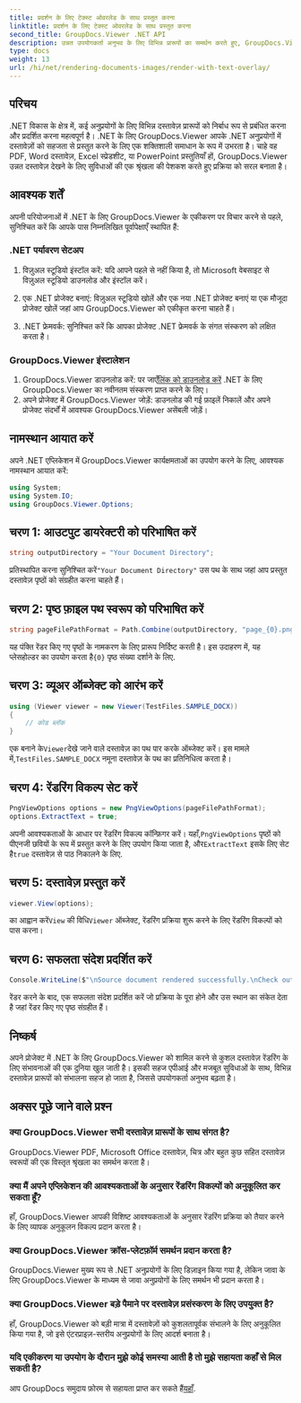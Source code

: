 ```yaml
---
title: प्रदर्शन के लिए टेक्स्ट ओवरलेड के साथ प्रस्तुत करना
linktitle: प्रदर्शन के लिए टेक्स्ट ओवरलेड के साथ प्रस्तुत करना
second_title: GroupDocs.Viewer .NET API
description: उन्नत उपयोगकर्ता अनुभव के लिए विभिन्न प्रारूपों का समर्थन करते हुए, GroupDocs.Viewer के साथ .NET अनुप्रयोगों में दस्तावेज़ों को निर्बाध रूप से प्रस्तुत करें।
type: docs
weight: 13
url: /hi/net/rendering-documents-images/render-with-text-overlay/
---
```

## परिचय
.NET विकास के क्षेत्र में, कई अनुप्रयोगों के लिए विभिन्न दस्तावेज़ प्रारूपों को निर्बाध रूप से प्रबंधित करना और प्रदर्शित करना महत्वपूर्ण है। .NET के लिए GroupDocs.Viewer आपके .NET अनुप्रयोगों में दस्तावेज़ों को सहजता से प्रस्तुत करने के लिए एक शक्तिशाली समाधान के रूप में उभरता है। चाहे वह PDF, Word दस्तावेज़, Excel स्प्रेडशीट, या PowerPoint प्रस्तुतियाँ हों, GroupDocs.Viewer उन्नत दस्तावेज़ देखने के लिए सुविधाओं की एक श्रृंखला की पेशकश करते हुए प्रक्रिया को सरल बनाता है।
## आवश्यक शर्तें
अपनी परियोजनाओं में .NET के लिए GroupDocs.Viewer के एकीकरण पर विचार करने से पहले, सुनिश्चित करें कि आपके पास निम्नलिखित पूर्वापेक्षाएँ स्थापित हैं:
### .NET पर्यावरण सेटअप
1. विज़ुअल स्टूडियो इंस्टॉल करें: यदि आपने पहले से नहीं किया है, तो Microsoft वेबसाइट से विज़ुअल स्टूडियो डाउनलोड और इंस्टॉल करें।
   
2. एक .NET प्रोजेक्ट बनाएं: विज़ुअल स्टूडियो खोलें और एक नया .NET प्रोजेक्ट बनाएं या एक मौजूदा प्रोजेक्ट खोलें जहां आप GroupDocs.Viewer को एकीकृत करना चाहते हैं।
3. .NET फ्रेमवर्क: सुनिश्चित करें कि आपका प्रोजेक्ट .NET फ्रेमवर्क के संगत संस्करण को लक्षित करता है।
### GroupDocs.Viewer इंस्टालेशन
1.  GroupDocs.Viewer डाउनलोड करें: पर जाएँ[लिंक को डाउनलोड करें](https://releases.groupdocs.com/viewer/net/) .NET के लिए GroupDocs.Viewer का नवीनतम संस्करण प्राप्त करने के लिए।
2. अपने प्रोजेक्ट में GroupDocs.Viewer जोड़ें: डाउनलोड की गई फ़ाइलें निकालें और अपने प्रोजेक्ट संदर्भों में आवश्यक GroupDocs.Viewer असेंबली जोड़ें।

## नामस्थान आयात करें
अपने .NET एप्लिकेशन में GroupDocs.Viewer कार्यक्षमताओं का उपयोग करने के लिए, आवश्यक नामस्थान आयात करें:
```csharp
using System;
using System.IO;
using GroupDocs.Viewer.Options;
```

## चरण 1: आउटपुट डायरेक्टरी को परिभाषित करें
```csharp
string outputDirectory = "Your Document Directory";
```
 प्रतिस्थापित करना सुनिश्चित करें`"Your Document Directory"` उस पथ के साथ जहां आप प्रस्तुत दस्तावेज़ पृष्ठों को संग्रहीत करना चाहते हैं।
## चरण 2: पृष्ठ फ़ाइल पथ स्वरूप को परिभाषित करें
```csharp
string pageFilePathFormat = Path.Combine(outputDirectory, "page_{0}.png");
```
 यह पंक्ति रेंडर किए गए पृष्ठों के नामकरण के लिए प्रारूप निर्दिष्ट करती है। इस उदाहरण में, यह प्लेसहोल्डर का उपयोग करता है`{0}` पृष्ठ संख्या दर्शाने के लिए.
## चरण 3: व्यूअर ऑब्जेक्ट को आरंभ करें
```csharp
using (Viewer viewer = new Viewer(TestFiles.SAMPLE_DOCX))
{
    // कोड ब्लॉक
}
```
 एक बनाने के`Viewer`देखे जाने वाले दस्तावेज़ का पथ पार करके ऑब्जेक्ट करें। इस मामले में,`TestFiles.SAMPLE_DOCX` नमूना दस्तावेज़ के पथ का प्रतिनिधित्व करता है।
## चरण 4: रेंडरिंग विकल्प सेट करें
```csharp
PngViewOptions options = new PngViewOptions(pageFilePathFormat);
options.ExtractText = true;
```
 अपनी आवश्यकताओं के आधार पर रेंडरिंग विकल्प कॉन्फ़िगर करें। यहाँ,`PngViewOptions` पृष्ठों को पीएनजी छवियों के रूप में प्रस्तुत करने के लिए उपयोग किया जाता है, और`ExtractText` इसके लिए सेट है`true` दस्तावेज़ से पाठ निकालने के लिए.
## चरण 5: दस्तावेज़ प्रस्तुत करें
```csharp
viewer.View(options);
```
 का आह्वान करें`View` की विधि`Viewer` ऑब्जेक्ट, रेंडरिंग प्रक्रिया शुरू करने के लिए रेंडरिंग विकल्पों को पास करना।
## चरण 6: सफलता संदेश प्रदर्शित करें
```csharp
Console.WriteLine($"\nSource document rendered successfully.\nCheck output in {outputDirectory}.");
```
रेंडर करने के बाद, एक सफलता संदेश प्रदर्शित करें जो प्रक्रिया के पूरा होने और उस स्थान का संकेत देता है जहां रेंडर किए गए पृष्ठ संग्रहीत हैं।

## निष्कर्ष
अपने प्रोजेक्ट में .NET के लिए GroupDocs.Viewer को शामिल करने से कुशल दस्तावेज़ रेंडरिंग के लिए संभावनाओं की एक दुनिया खुल जाती है। इसकी सहज एपीआई और मजबूत सुविधाओं के साथ, विभिन्न दस्तावेज़ प्रारूपों को संभालना सहज हो जाता है, जिससे उपयोगकर्ता अनुभव बढ़ता है।
## अक्सर पूछे जाने वाले प्रश्न
### क्या GroupDocs.Viewer सभी दस्तावेज़ प्रारूपों के साथ संगत है?
GroupDocs.Viewer PDF, Microsoft Office दस्तावेज़, चित्र और बहुत कुछ सहित दस्तावेज़ स्वरूपों की एक विस्तृत श्रृंखला का समर्थन करता है।
### क्या मैं अपने एप्लिकेशन की आवश्यकताओं के अनुसार रेंडरिंग विकल्पों को अनुकूलित कर सकता हूँ?
हाँ, GroupDocs.Viewer आपकी विशिष्ट आवश्यकताओं के अनुसार रेंडरिंग प्रक्रिया को तैयार करने के लिए व्यापक अनुकूलन विकल्प प्रदान करता है।
### क्या GroupDocs.Viewer क्रॉस-प्लेटफ़ॉर्म समर्थन प्रदान करता है?
GroupDocs.Viewer मुख्य रूप से .NET अनुप्रयोगों के लिए डिज़ाइन किया गया है, लेकिन जावा के लिए GroupDocs.Viewer के माध्यम से जावा अनुप्रयोगों के लिए समर्थन भी प्रदान करता है।
### क्या GroupDocs.Viewer बड़े पैमाने पर दस्तावेज़ प्रसंस्करण के लिए उपयुक्त है?
हाँ, GroupDocs.Viewer को बड़ी मात्रा में दस्तावेज़ों को कुशलतापूर्वक संभालने के लिए अनुकूलित किया गया है, जो इसे एंटरप्राइज़-स्तरीय अनुप्रयोगों के लिए आदर्श बनाता है।
### यदि एकीकरण या उपयोग के दौरान मुझे कोई समस्या आती है तो मुझे सहायता कहाँ से मिल सकती है?
 आप GroupDocs समुदाय फ़ोरम से सहायता प्राप्त कर सकते हैं[यहाँ](https://forum.groupdocs.com/c/viewer/9).